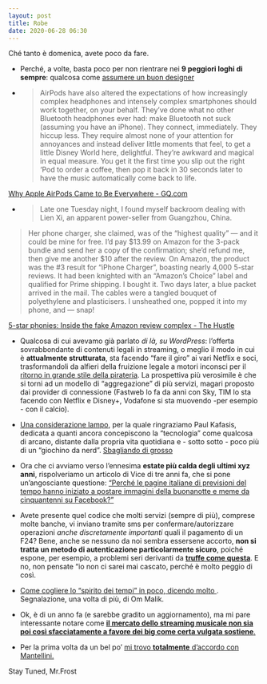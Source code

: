 ```yaml
---
layout: post
title: Robe
date: 2020-06-28 06:30
---
```


Ché tanto è domenica, avete poco da fare.

- Perché, a volte, basta poco per non rientrare nei **9 peggiori loghi di sempre**: qualcosa come [assumere un buon designer](https://www.behance.net/gallery/95359633/The-worst-logos-ever-Redesigned)

- > AirPods have also altered the expectations of how increasingly complex headphones and intensely complex smartphones should work together, on your behalf. They’ve done what no other Bluetooth headphones ever had: make Bluetooth not suck (assuming you have an iPhone). They connect, immediately. They hiccup less. They require almost none of your attention for annoyances and instead deliver little moments that feel, to get a little Disney World here, delightful. They’re awkward and magical in equal measure. You get it the first time you slip out the right ‘Pod to order a coffee, then pop it back in 30 seconds later to have the music automatically come back to life.

[Why Apple AirPods Came to Be Everywhere - GQ.com](https://www.gq.com/story/apple-airpods-everywhere)

- > Late one Tuesday night, I found myself backroom dealing with Lien Xi, an apparent power-seller from Guangzhou, China.
> Her phone charger, she claimed, was of the “highest quality” — and it could be mine for free. I’d pay $13.99 on Amazon for the 3-pack bundle and send her a copy of the confirmation; she’d refund me, then give me another $10 after the review.
> On Amazon, the product was the #3 result for “iPhone Charger”, boasting nearly 4,000 5-star reviews. It had been knighted with an “Amazon’s Choice” label and qualified for Prime shipping.
> I bought it. Two days later, a blue packet arrived in the mail. The cables were a tangled bouquet of polyethylene and plasticisers. I unsheathed one, popped it into my phone, and — snap!

[5-star phonies: Inside the fake Amazon review complex - The Hustle](https://thehustle.co/amazon-fake-reviews)

- Qualcosa di cui avevamo già parlato *di là, su WordPress*: l’offerta sovrabbondante di contenuti legali in streaming, o meglio il modo in cui è **attualmente strutturata**, sta facendo “fare il giro” ai vari Netflix e soci, trasformandoli da alfieri della fruizione legale a motori inconsci per il [ritorno in grande stile della pirateria](https://www.rivistastudio.com/disney-streaming/). La prospettiva più verosimile è che si torni ad un modello di “aggregazione” di più servizi, magari proposto dai provider di connessione (Fastweb lo fa da anni con Sky, TIM lo sta facendo con Netflix e Disney+, Vodafone si sta muovendo -per esempio - con il calcio).

- [Una considerazione lampo](https://onefoottsunami.com/2019/04/25/the-future-is-weird/), per la quale ringraziamo Paul Kafasis, dedicata a quanti ancora concepiscono la “tecnologia” come qualcosa di arcano, distante dalla propria vita quotidiana e - sotto sotto - poco più di un “giochino da nerd”. [Sbagliando di grosso](https://www.reddit.com/r/apple/comments/bibchi/last_year_i_bought_my_82_year_old_serbian/)

- Ora che ci avviamo verso l’ennesima **estate più calda degli ultimi xyz anni**, rispolveriamo un articolo di Vice di tre anni fa, che si pone un’angosciante questione: [“Perché le pagine italiane di previsioni del tempo hanno iniziato a postare immagini della buonanotte e meme da cinquantenni su Facebook?”](https://www.vice.com/it/article/xwzxx7/meteo-online-servizi-meteo-privati-pagine-facebook)

- Avete presente quel codice che molti servizi (sempre di più), comprese molte banche, vi inviano tramite sms per confermare/autorizzare operazioni *anche discretamente importanti* quali il pagamento di un F24? Bene, anche se nessuno da noi sembra essersene accorto, **non si tratta un metodo di autenticazione particolarmente sicuro**, poiché espone, per esempio, a problemi seri derivanti da **[truffe come questa](https://tonysheng.substack.com/p/sim-swap)**. E no, non pensate “io non ci sarei mai cascato, perché è molto peggio di così.

- [Come cogliere lo “spirito dei tempi” in poco, dicendo molto ](http://www.horizontalpitch.com/2020/06/eavesdrop/). Segnalazione, una volta di più, di Om Malik.

- Ok, è di un anno fa (e sarebbe gradito un aggiornamento), ma mi pare interessante notare come [**il mercato dello streaming musicale non sia poi così sfacciatamente a favore dei big come certa vulgata sostiene**.](https://www.rollingstone.com/pro/features/what-is-happening-to-streamings-superstars-845395/)

- Per la prima volta da un bel po’ [mi trovo **totalmente** d’accordo con Mantellini.](http://www.mantellini.it/2020/06/24/tornate-a-lavorare-si-ma-dove/?utm_source=feedburner&utm_medium=feed&utm_campaign=Feed%3A+mantellini%2Ffeed+%28manteblog%29)

Stay Tuned, Mr.Frost 
